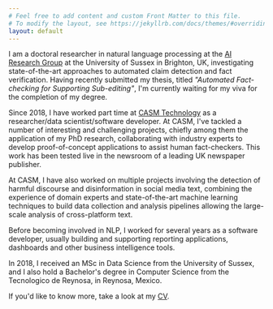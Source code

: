 ```yaml
---
# Feel free to add content and custom Front Matter to this file.
# To modify the layout, see https://jekyllrb.com/docs/themes/#overriding-theme-defaults
layout: default
---
```


I am a doctoral researcher in natural language processing at the [AI Research Group](https://www.sussex.ac.uk/research/centres/ai-research-group/) at the University of Sussex in Brighton, UK, investigating state-of-the-art approaches to automated claim detection and fact verification. Having recently submitted my thesis, titled _"Automated Fact-checking for Supporting Sub-editing"_, I'm currently waiting for my viva for the completion of my degree. 

Since 2018, I have worked part time at [CASM Technology](https://www.casmtechnology.com/) as a researcher/data scientist/software developer. At CASM, I've tackled a number of interesting and challenging projects, chiefly among them the application of my PhD research, collaborating with industry experts to develop proof-of-concept applications to assist human fact-checkers. This work has been tested live in the newsroom of a leading UK newspaper publisher. 

At CASM, I have also worked on multiple projects involving the detection of harmful discourse and disinformation in social media text, combining the experience of domain experts and state-of-the-art machine learning techniques to build data collection and analysis pipelines allowing the large-scale analysis of cross-platform text. 

Before becoming involved in NLP, I worked for several years as a software developer, usually building and supporting reporting applications, dashboards and other business intelligence tools.

In 2018, I received an MSc in Data Science from the University of Sussex, and I also hold a Bachelor's degree in Computer Science from the Tecnologico de Reynosa, in Reynosa, Mexico.

If you'd like to know more, take a look at my [CV](resume).
